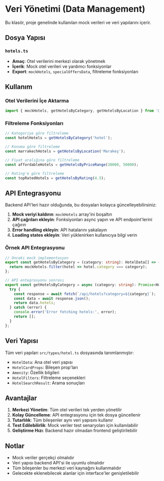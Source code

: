 # Veri Yönetimi (Data Management)

Bu klasör, proje genelinde kullanılan mock verileri ve veri yapılarını içerir.

## Dosya Yapısı

### `hotels.ts`
- **Amaç**: Otel verilerini merkezi olarak yönetmek
- **İçerik**: Mock otel verileri ve yardımcı fonksiyonlar
- **Export**: `mockHotels`, `specialOffersData`, filtreleme fonksiyonları

## Kullanım

### Otel Verilerini İçe Aktarma
```typescript
import { mockHotels, getHotelsByCategory, getHotelsByLocation } from '@/data/hotels';
```

### Filtreleme Fonksiyonları
```typescript
// Kategoriye göre filtreleme
const hotelHotels = getHotelsByCategory('hotel');

// Konuma göre filtreleme
const marrakechHotels = getHotelsByLocation('Marakeş');

// Fiyat aralığına göre filtreleme
const affordableHotels = getHotelsByPriceRange(30000, 50000);

// Rating'e göre filtreleme
const topRatedHotels = getHotelsByRating(4.5);
```

## API Entegrasyonu

Backend API'leri hazır olduğunda, bu dosyaları kolayca güncelleyebilirsiniz:

1. **Mock veriyi kaldırın**: `mockHotels` array'ini boşaltın
2. **API çağrıları ekleyin**: Fonksiyonları async yapın ve API endpoint'lerini çağırın
3. **Error handling ekleyin**: API hatalarını yakalayın
4. **Loading states ekleyin**: Veri yüklenirken kullanıcıya bilgi verin

### Örnek API Entegrasyonu
```typescript
// Önceki mock implementasyon
export const getHotelsByCategory = (category: string): HotelData[] => {
  return mockHotels.filter(hotel => hotel.category === category);
};

// API entegrasyonu sonrası
export const getHotelsByCategory = async (category: string): Promise<HotelData[]> => {
  try {
    const response = await fetch(`/api/hotels?category=${category}`);
    const data = await response.json();
    return data.hotels;
  } catch (error) {
    console.error('Error fetching hotels:', error);
    return [];
  }
};
```

## Veri Yapısı

Tüm veri yapıları `src/types/hotel.ts` dosyasında tanımlanmıştır:

- `HotelData`: Ana otel veri yapısı
- `HotelCardProps`: Bileşen prop'ları
- `Amenity`: Özellik bilgileri
- `HotelFilters`: Filtreleme seçenekleri
- `HotelSearchResult`: Arama sonuçları

## Avantajlar

1. **Merkezi Yönetim**: Tüm otel verileri tek yerden yönetilir
2. **Kolay Güncelleme**: API entegrasyonu için tek dosya güncellenir
3. **Tutarlılık**: Tüm bileşenler aynı veri yapısını kullanır
4. **Test Edilebilirlik**: Mock veriler test senaryoları için kullanılabilir
5. **Geliştirme Hızı**: Backend hazır olmadan frontend geliştirilebilir

## Notlar

- Mock veriler gerçekçi olmalıdır
- Veri yapısı backend API'si ile uyumlu olmalıdır
- Tüm bileşenler bu merkezi veri kaynağını kullanmalıdır
- Gelecekte eklenebilecek alanlar için interface'ler genişletilebilir
